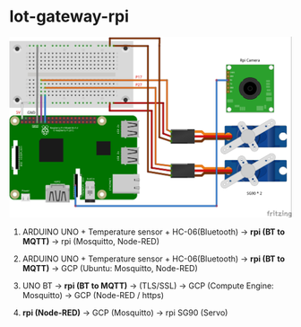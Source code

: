 # Iot-gateway-rpi

<p align="center">
<img src="https://github.com/hyp0126/Iot-gateway-rpi/blob/main/RPI_CAM_SG90_2.jpg?raw=true" width="700" />
</p>

1. ARDUINO UNO + Temperature sensor + HC-06(Bluetooth) -> <b>rpi (BT to MQTT)</b> -> rpi (Mosquitto, Node-RED) 

2. ARDUINO UNO + Temperature sensor + HC-06(Bluetooth) -> <b>rpi (BT to MQTT)</b> -> GCP (Ubuntu: Mosquitto, Node-RED) 

3. UNO BT -> <b>rpi (BT to MQTT)</b> -> (TLS/SSL) -> GCP (Compute Engine: Mosquitto) -> GCP (Node-RED / https)

4. <b>rpi (Node-RED)</b> -> GCP (Mosquitto) -> rpi SG90 (Servo)
